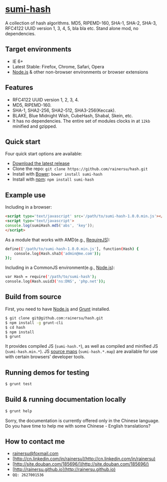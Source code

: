 # [sumi-hash](https://www.npmjs.com/package/sumi-hash)
A collection of hash algorithms. MD5, RIPEMD-160, SHA-1, SHA-2, SHA-3, RFC4122 UUID version 1, 3, 4, 5, bla bla etc. Stand alone mod, no dependencies.

Target environments
-------------------

- IE 6+
- Latest Stable: Firefox, Chrome, Safari, Opera
- [Node.js](https://nodejs.org/) & other non-browser environments or browser extensions

Features
--------

- RFC4122 UUID version 1, 2, 3, 4.
- MD5, RIPEMD-160.
- SHA-1, SHA2-256, SHA2-512, SHA3-256(Keccak).
- BLAKE, Blue Midnight Wish, CubeHash, Shabal, Skein, etc.
- It has no dependencies. The entire set of modules clocks in at ` 12kb ` minified and gzipped. 

Quick start
-----------

Four quick start options are available:

- [Download the latest release](https://github.com/rainersu/hash/archive/v1.0.0.zip)
- Clone the repo: `git clone https://github.com/rainersu/hash.git`
- Install with [Bower](http://bower.io): `bower install sumi-hash`
- Install with [npm](https://www.npmjs.com): `npm install sumi-hash`

Example use
-----------

Including in a browser:

```html
<script type='text/javascript' src='/path/to/sumi-hash-1.0.0.min.js'></script>
<script type='text/javascript'>
console.log(sumiHash.md5('abs', 'key'));
</script>
```

As a module that works with AMD(e.g., [RequireJS](http://requirejs.org/)):

```bash
define(['/path/to/sumi-hash-1.0.0.min.js'], function(Hash) {
	console.log(Hash.sha3('admin@me.com'));
});
```

Including in a CommonJS environment(e.g., [Node.js](https://nodejs.org/)):

```bash
var Hash = require('/path/to/sumi-hash');
console.log(Hash.uuid3('ns:DNS', 'php.net'));
```

Build from source
-----------------

First, you need to have [Node.js](https://nodejs.org/) and [Grunt](http://gruntjs.com/) installed.

```bash
$ git clone git@github.com:rainersu/hash.git
$ npm install -g grunt-cli
$ cd hash
$ npm install
$ grunt
```

It provides compiled JS (`sumi-hash.*`), as well as compiled and minified JS (`sumi-hash.min.*`). JS [source maps](https://developers.google.com/chrome-developer-tools/docs/css-preprocessors) (`sumi-hash.*.map`) are available for use with certain browsers' developer tools.

Running demos for testing
-------------------------

```bash
$ grunt test
```

Build & running documentation locally
-------------------------------------

```bash
$ grunt help
```

Sorry, the documentation is currently offered only in the Chinese language. Do you have time to help me with some Chinese - English translations?

How to contact me
-----------------

- [rainersu@foxmail.com](mailto:rainersu@foxmail.com)
- [http://cn.linkedin.com/in/rainersu](http://cn.linkedin.com/in/rainersu)
- [http://site.douban.com/185696/](http://site.douban.com/185696/)
- [http://rainersu.github.io](http://rainersu.github.io)
- ``QQ: 2627001536``
